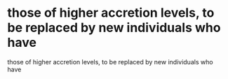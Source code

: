 # those of higher accretion levels, to be replaced by new individuals who have

those of higher accretion levels, to be replaced by new individuals who have